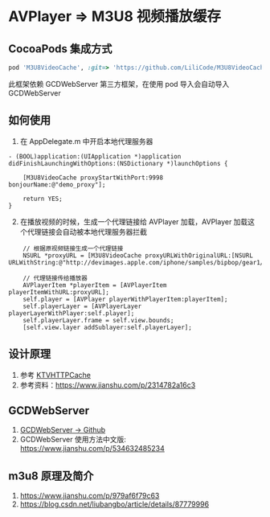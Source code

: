 # AVPlayer => M3U8 视频播放缓存

## CocoaPods 集成方式

```ruby
pod 'M3U8VideoCache', :git=> 'https://github.com/LiliCode/M3U8VideoCache.git'
```
此框架依赖 GCDWebServer 第三方框架，在使用 pod 导入会自动导入 GCDWebServer

## 如何使用

1. 在 AppDelegate.m 中开启本地代理服务器
```objc
- (BOOL)application:(UIApplication *)application didFinishLaunchingWithOptions:(NSDictionary *)launchOptions {

    [M3U8VideoCache proxyStartWithPort:9998 bonjourName:@"demo_proxy"];

    return YES;
}
```

2. 在播放视频的时候，生成一个代理链接给 AVPlayer 加载，AVPlayer 加载这个代理链接会自动被本地代理服务器拦截
```objc
    // 根据原视频链接生成一个代理链接
    NSURL *proxyURL = [M3U8VideoCache proxyURLWithOriginalURL:[NSURL URLWithString:@"http://devimages.apple.com/iphone/samples/bipbop/gear1/prog_index.m3u8"]];
    
    // 代理链接传给播放器
    AVPlayerItem *playerItem = [AVPlayerItem playerItemWithURL:proxyURL];
    self.player = [AVPlayer playerWithPlayerItem:playerItem];
    self.playerLayer = [AVPlayerLayer playerLayerWithPlayer:self.player];
    self.playerLayer.frame = self.view.bounds;
    [self.view.layer addSublayer:self.playerLayer];
```

## 设计原理

1. 参考 [KTVHTTPCache](https://github.com/ChangbaDevs/KTVHTTPCache) 
2. 参考资料：https://www.jianshu.com/p/2314782a16c3

## GCDWebServer

1. [GCDWebServer -> Github](https://github.com/swisspol/GCDWebServer)
2. GCDWebServer 使用方法中文版: https://www.jianshu.com/p/534632485234

## m3u8 原理及简介
1. https://www.jianshu.com/p/979af6f79c63
2. https://blog.csdn.net/liubangbo/article/details/87779996
